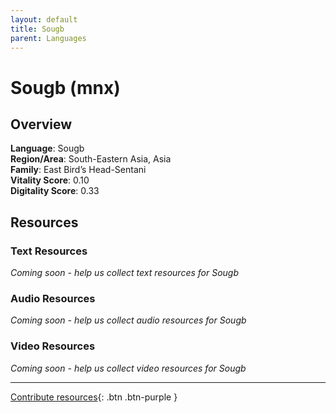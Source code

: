 ```yaml
---
layout: default
title: Sougb
parent: Languages
---
```


# Sougb (mnx)

## Overview

**Language**: Sougb  
**Region/Area**: South-Eastern Asia, Asia  
**Family**: East Bird’s Head-Sentani  
**Vitality Score**: 0.10  
**Digitality Score**: 0.33  

## Resources

### Text Resources
*Coming soon - help us collect text resources for Sougb*

### Audio Resources
*Coming soon - help us collect audio resources for Sougb*

### Video Resources
*Coming soon - help us collect video resources for Sougb*

---

[Contribute resources](https://fairtrain.github.io/){: .btn .btn-purple }
